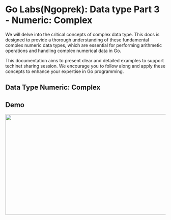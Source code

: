 # Go Labs(Ngoprek): Data type Part 3 - Numeric: Complex

We will delve into the critical concepts of complex data type. This docs is designed to provide a thorough understanding of these fundamental complex numeric data types, which are essential for performing arithmetic operations and handling complex numerical data in Go.

This documentation aims to present clear and detailed examples to support techinet sharing session. We encourage you to follow along and apply these concepts to enhance your expertise in Go programming.

## Data Type Numeric: Complex



## Demo

[<img src="https://storage.googleapis.com/techinet-public/youtube/thumbnails/GolangSeries/E8.png" width="560" height="315">](https://www.youtube.com/embed/pxQD68sCXl4?si=62loXT3yqoseMQqL)
